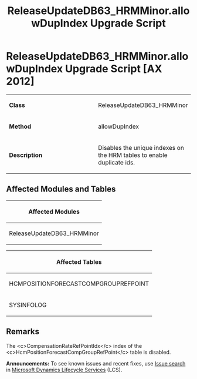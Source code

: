 ﻿---
title: ReleaseUpdateDB63_HRMMinor.allowDupIndex Upgrade Script
TOCTitle: ReleaseUpdateDB63_HRMMinor.allowDupIndex Upgrade Script
ms:assetid: b990e3ef-065c-b4c3-937f-498f02c230c5
ms:mtpsurl: https://msdn.microsoft.com/en-us/library/Dn702803(v=AX.60)
ms:contentKeyID: 65236258
ms.date: 05/18/2015
mtps_version: v=AX.60
---

# ReleaseUpdateDB63\_HRMMinor.allowDupIndex Upgrade Script [AX 2012]


<table>
<colgroup>
<col style="width: 50%" />
<col style="width: 50%" />
</colgroup>
<tbody>
<tr class="odd">
<td><p><strong>Class</strong></p></td>
<td><p>ReleaseUpdateDB63_HRMMinor</p></td>
</tr>
<tr class="even">
<td><p><strong>Method</strong></p></td>
<td><p>allowDupIndex</p></td>
</tr>
<tr class="odd">
<td><p><strong>Description</strong></p></td>
<td><p>Disables the unique indexes on the HRM tables to enable duplicate ids.</p></td>
</tr>
</tbody>
</table>


## Affected Modules and Tables

<table>
<colgroup>
<col style="width: 100%" />
</colgroup>
<thead>
<tr class="header">
<th><p>Affected Modules</p></th>
</tr>
</thead>
<tbody>
<tr class="odd">
<td><p>ReleaseUpdateDB63_HRMMinor</p></td>
</tr>
</tbody>
</table>


<table>
<colgroup>
<col style="width: 100%" />
</colgroup>
<thead>
<tr class="header">
<th><p>Affected Tables</p></th>
</tr>
</thead>
<tbody>
<tr class="odd">
<td><p>HCMPOSITIONFORECASTCOMPGROUPREFPOINT</p></td>
</tr>
<tr class="even">
<td><p>SYSINFOLOG</p></td>
</tr>
</tbody>
</table>


## Remarks

The \<c\>CompensationRateRefPointIdx\</c\> index of the \<c\>HcmPositionForecastCompGroupRefPoint\</c\> table is disabled.

  
**Announcements:** To see known issues and recent fixes, use [Issue search](http://go.microsoft.com/fwlink/?linkid=389258) in [Microsoft Dynamics Lifecycle Services](http://go.microsoft.com/fwlink/?linkid=306505) (LCS).

